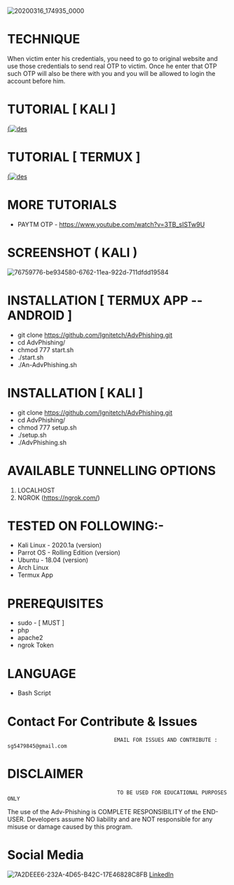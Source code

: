 ![20200316_174935_0000](https://user-images.githubusercontent.com/55870659/76758072-27b89000-6746-11ea-80df-0f42954d2043.png)

# TECHNIQUE 
When victim enter his credentials, you need to go to original website and use those credentials to send real OTP to victim. Once he enter that OTP such OTP will also be there with you and you will be allowed to login the account before him.

# TUTORIAL [ KALI ]
[(![des](https://user-images.githubusercontent.com/55870659/77065337-7b7de000-69b7-11ea-915d-4dad81d2e892.png)](https://youtu.be/SDuaVMjph-c)

# TUTORIAL [ TERMUX ]
[(![des](https://user-images.githubusercontent.com/55870659/77084052-a5d19c80-69bb-11ea-8cad-eab9acb144b3.jpg)](https://www.youtube.com/watch?v=LO3hX1lLBjI)

# MORE TUTORIALS 
* PAYTM OTP - https://www.youtube.com/watch?v=3TB_sISTw9U

# SCREENSHOT ( KALI )
![76759776-be934580-6762-11ea-922d-711dfdd19584](https://user-images.githubusercontent.com/55870659/77140343-888de400-6a36-11ea-9705-cfdaf75e2916.png)

# INSTALLATION [ TERMUX APP --ANDROID ]
* git clone https://github.com/Ignitetch/AdvPhishing.git
* cd AdvPhishing/
* chmod 777 start.sh
* ./start.sh
* ./An-AdvPhishing.sh

# INSTALLATION [ KALI ]
* git clone https://github.com/Ignitetch/AdvPhishing.git
* cd AdvPhishing/
* chmod 777 setup.sh
* ./setup.sh
* ./AdvPhishing.sh

# AVAILABLE TUNNELLING OPTIONS
1. LOCALHOST
2. NGROK (https://ngrok.com/)
# TESTED ON FOLLOWING:-
* Kali Linux - 2020.1a (version)
* Parrot OS - Rolling Edition (version)
* Ubuntu - 18.04 (version)
* Arch Linux
* Termux App
# PREREQUISITES
* sudo - [ MUST ]
* php
* apache2
* ngrok Token
# LANGUAGE 
* Bash Script


# Contact For Contribute & Issues 

                                      EMAIL FOR ISSUES AND CONTRIBUTE : sg5479845@gmail.com

# DISCLAIMER
                                       TO BE USED FOR EDUCATIONAL PURPOSES ONLY

The use of the Adv-Phishing is COMPLETE RESPONSIBILITY of the END-USER. Developers assume NO liability and are NOT responsible for any misuse or damage caused by this program. 

# Social Media
![7A2DEEE6-232A-4D65-B42C-17E46828C8FB](https://user-images.githubusercontent.com/55870659/78220320-242b4580-7476-11ea-9dcf-2309f138098d.png)
[LinkedIn](https://www.linkedin.com/in/shubham-goyal-sgpro)


